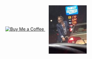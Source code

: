 <p align="center">
  <a href="[![ko-fi](https://ko-fi.com/img/githubbutton_sm.svg)](https://ko-fi.com/S6S51D51Q1)">
    <img src="https://ko-fi.com/img/githubbutton_sm.svg" alt="Buy Me a Coffee" />
  </a>
  &nbsp;&nbsp;
  <img src="rsz_2hellyeahguy.jpg" alt="Avatar" height="auto" style="vertical-align: middle;" />
</p>
